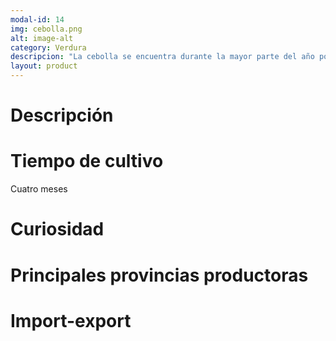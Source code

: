 ```yaml
---
modal-id: 14
img: cebolla.png
alt: image-alt
category: Verdura
descripcion: "La cebolla se encuentra durante la mayor parte del año porque se almacena y se conserva bien, como el ajo. Recordamos al famoso Shrek y su expresión sobre este producto indispensable en la cocina: "Los ogros son como las cebollas, tienen capas." "
layout: product
---
```


# Descripción


# Tiempo de cultivo
Cuatro meses

# Curiosidad

# Principales provincias productoras
<div class="chart"></div>

# Import-export
<svg class="import-export" width="600" height="350"></svg>
